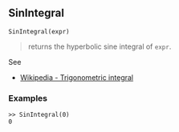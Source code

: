 ## SinIntegral

```
SinIntegral(expr)
```

> returns the hyperbolic sine integral of `expr`.
  
See
* [Wikipedia - Trigonometric integral](https://en.wikipedia.org/wiki/Trigonometric_integral)

### Examples

```
>> SinIntegral(0)
0 
```
 